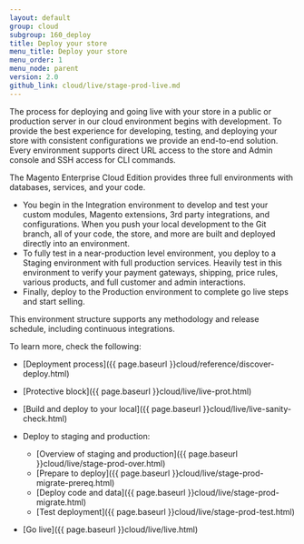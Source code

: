 ```yaml
---
layout: default
group: cloud
subgroup: 160_deploy
title: Deploy your store
menu_title: Deploy your store
menu_order: 1
menu_node: parent
version: 2.0
github_link: cloud/live/stage-prod-live.md
---
```


The process for deploying and going live with your store in a public or production server in our cloud environment begins with development. To provide the best experience for developing, testing, and deploying your store with consistent configurations we provide an end-to-end solution. Every environment supports direct URL access to the store and Admin console and SSH access for CLI commands.

The Magento Enterprise Cloud Edition provides three full environments with databases, services, and your code.

* You begin in the Integration environment to develop and test your custom modules, Magento extensions, 3rd party integrations, and configurations. When you push your local development to the Git branch, all of your code, the store, and more are built and deployed directly into an environment.
* To fully test in a near-production level environment, you deploy to a Staging environment with full production services. Heavily test in this environment to verify your payment gateways, shipping, price rules, various products, and full customer and admin interactions.
* Finally, deploy to the Production environment to complete go live steps and start selling.

This environment structure supports any methodology and release schedule, including continuous integrations.

To learn more, check the following:

* [Deployment process]({{ page.baseurl }}cloud/reference/discover-deploy.html)
* [Protective block]({{ page.baseurl }}cloud/live/live-prot.html)
*	[Build and deploy to your local]({{ page.baseurl }}cloud/live/live-sanity-check.html)
*	Deploy to staging and production:

	*	[Overview of staging and production]({{ page.baseurl }}cloud/live/stage-prod-over.html)
	*	[Prepare to deploy]({{ page.baseurl }}cloud/live/stage-prod-migrate-prereq.html)
	*	[Deploy code and data]({{ page.baseurl }}cloud/live/stage-prod-migrate.html)
	*	[Test deployment]({{ page.baseurl }}cloud/live/stage-prod-test.html)

* [Go live]({{ page.baseurl }}cloud/live/live.html)
